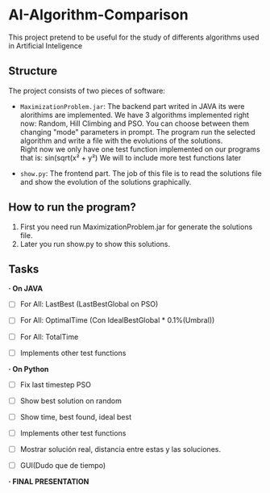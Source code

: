 # AI-Algorithm-Comparison
This project pretend to be useful for the study of differents algorithms used in Artificial Inteligence
    
## Structure
The project consists of two pieces of software:
*  `MaximizationProblem.jar`:
        The backend part writed in JAVA its were alorithims are implemented.
        We have 3 algorithms implemented right now: Random, Hill Climbing and PSO. You can choose between them changing "mode" parameters in prompt.
        The program run the selected algorithm and write a file with the evolutions of the solutions.     
        Right now we only have one test function implemented on our programs that is: sin(sqrt(x² + y²)
        We will to include more test functions later

*  `show.py`:
        The frontend part.  The job of this file is to read the solutions file and show the evolution of the solutions graphically.

## How to run the program?
 1. First you need run MaximizationProblem.jar for generate the solutions file.
 2. Later you run show.py to show this solutions.

## Tasks

**· On JAVA**
* [ ] For All: LastBest (LastBestGlobal on PSO)
* [ ] For All: OptimalTime (Con IdealBestGlobal * 0.1%(Umbral))
* [ ] For All: TotalTime
* [ ] Implements other test functions 



**· On Python**
* [ ] Fix last timestep PSO
* [ ] Show best solution on random
* [ ] Show time, best found, ideal best 
* [ ] Implements other test functions
* [ ] Mostrar solución real, distancia entre estas y las soluciones.
* [ ] GUI(Dudo que de tiempo)




**· FINAL PRESENTATION**
